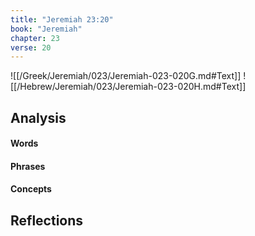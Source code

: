 ```yaml
---
title: "Jeremiah 23:20"
book: "Jeremiah"
chapter: 23
verse: 20
---
```

![[/Greek/Jeremiah/023/Jeremiah-023-020G.md#Text]]
![[/Hebrew/Jeremiah/023/Jeremiah-023-020H.md#Text]]

## Analysis

#### Words

#### Phrases

#### Concepts

## Reflections
